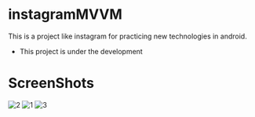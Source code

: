 # instagramMVVM
This is a project like instagram for practicing new technologies in android.

* This project is under the development

# ScreenShots
![2](https://user-images.githubusercontent.com/52744015/103484921-aed71180-4e07-11eb-8ad1-b2855b52e158.png)
![1](https://user-images.githubusercontent.com/52744015/103484920-ae3e7b00-4e07-11eb-82fd-800e94d1a11f.png)
![3](https://user-images.githubusercontent.com/52744015/103484919-ac74b780-4e07-11eb-8d7f-56d31b8585e0.png)
